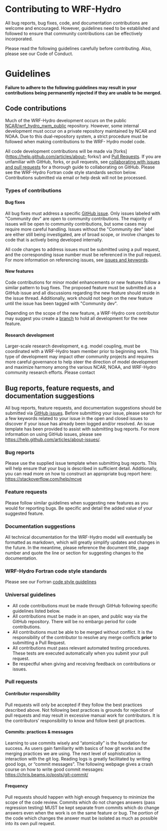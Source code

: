 # Contributing to WRF-Hydro
All bug reports, bug fixes, code, and documentation contributions are welcome and encouraged.
However, guidelines need to be established and followed to ensure that community contributions can
be effectively incorporated.

Please read the following guidelines carefully before contributing. Also, please see our Code of Conduct.

# Guidelines

**Failure to adhere to the following guidelines may result in your contributions being permanently
rejected if they are unable to be merged.**

## Code contributions
Much of the WRF-Hydro development occurs on the public
[NCAR/wrf_hydro_nwm_public](https://github.com/NCAR/wrf_hydro_nwm_public) repository. However, some
internal development must occur on a private repository maintained by NCAR and NOAA. Due to this
dual-repository system, a strict procedure must be followed when making contributions to the WRF-
Hydro model code.

All code development contributions will be made via [forks](https://help.github.com/articles/about-
forks/) and [Pull Requests](https://help.github.com/articles/about-pull-requests/). If you are
unfamiliar with GitHub, forks, or pull requests, see [collaborating with issues and pull
requests](https://help.github.com/categories/collaborating-with-issues-and-pull-requests/) for a
thorough guide to collaborating on GitHub. Please see the WRF-Hydro Fortran code style standards section below. 
Contributions submitted via email or help desk will not be processed.

### Types of contributions
#### Bug fixes
All bug fixes must address a specific [GitHub
issue](https://github.com/NCAR/wrf_hydro_nwm_public/issues). Only issues labeled with "Community
dev" are open to community contributions. The majority of issues will be open to community
contributions, but some cases may require more careful handling. Issues without the "Community dev"
label are either still being investigated, are of broad scope, or involve changes to code that is
actively being developed internally.

All code changes to address issues must be submitted using a pull request, and the corresponding
issue number must be referenced in the pull request. For more information on referencing issues,
see [issues and keywords](https://help.github.com/articles/closing-issues-using-keywords/).

#### New features
Code contributions for minor model enhancements or new features follow a similar pattern to bug
fixes. The proposed feature must be submitted as a GitHub issue and all discussions regarding the
new feature should reside in the issue thread. Additionally, work should not begin on the new
feature until the issue has been tagged with "Community dev".

Depending on the scope of the new feature, a WRF-Hydro core contributor may suggest you create a
[branch](https://help.github.com/articles/about-branches/) to hold all development for the new
feature.

#### Research development
Larger-scale research development, e.g. model coupling, must be coordinated with a WRF-Hydro team
member prior to beginning work. This type of development may impact other community projects and
requires more careful governance to help steer the direction of model development and maximize
harmony among the various NCAR, NOAA, and WRF-Hydro community research efforts. Please contact 

## Bug reports, feature requests, and documentation suggestions
All bug reports, feature requests, and documentation suggestions should be submitted via [GitHub
issues](https://github.com/NCAR/wrf_hydro_nwm_public/issues). Before submitting your issue, please
search for a few keywords related to your issue in the open and closed issues to discover if your
issue has already been logged and/or resolved. An issue template has been provided to assist with
submitting bug reports. For more information on using GitHub issues, please see
https://help.github.com/articles/about-issues/.

### Bug reports
Please use the supplied issue template when submitting bug reports. This will help ensure that your
bug is described in sufficient detail. Additionally, you can read more on how to construct an
appropriate bug report here: https://stackoverflow.com/help/mcve

### Feature requests
Please follow similar guidelines when suggesting new features as you would for reporting bugs. Be
specific and detail the added value of your suggested feature.

### Documentation suggestions
All technical documentation for the WRF-Hydro model will eventually be formatted as markdown, which
will greatly simplify updates and changes in the future. In the meantime, please reference the
document title, page number and quote the line or section for suggesting changes to the
documentation.


### WRF-Hydro Fortran code style standards
Please see our Fortran [code style guidelines](CODESTYLE.md)

### Universal guidelines

* All code contributions must be made through GitHub following specific guidelines listed below.
* All contributions must be made in an open, and public way via the GitHub repository. There will
  be no embargo period for code contributions.
* All contributions must be able to be merged without conflict. It is the responsibility of the
  contributor to resolve any merge conflicts **prior** to submitting a Pull Request.
* All contributions must pass relevant automated testing procedures. These tests are executed
  automatically when you submit your pull request.
* Be respectful when giving and receiving feedback on contributions or issues.

### Pull requests

#### Contributor responsibility
Pull requests will only be accepted if they follow the best practices described above. Not
following best practices is grounds for rejection of pull requests and may result
in excessive manual work for contributors. It is the contributors’ responsibility to know and
follow best git practices.

#### Commits: practices & messages
Learning to use commits wisely and “atomically” is the foundation for success. As users gain
familiarity with basics of how git works and the merging practices we are using. The next level of
sophistication is interaction with the git log. Reading logs is greatly facilitated by writing good
logs, or “commit messages”. The following webpage gives a crash course on how to write good commit
messages: https://chris.beams.io/posts/git-commit/

#### Frequency
Pull requests should happen with high enough frequency to minimize the scope of the code review.
Commits which do not changes answers (pass regression testing) MUST be kept separate from commits
which do change answers even when the work is on the same feature or bug. The portion of the code
which changes the answer must be isolated as much as possible into its own pull request.
